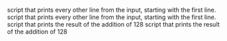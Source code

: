 script that prints every other line from the input, starting with the first line.
script that prints every other line from the input, starting with the first line.
script that prints the result of the addition of 128 
script that prints the result of the addition of 128 
